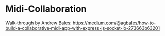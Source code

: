 # Midi-Collaboration
Walk-through by Andrew Bales: https://medium.com/@agbales/how-to-build-a-collaborative-midi-app-with-express-js-socket-io-273663b63201
